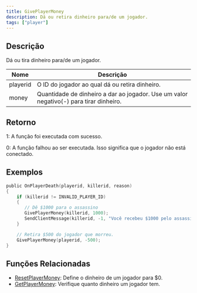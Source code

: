 ```yaml
---
title: GivePlayerMoney
description: Dá ou retira dinheiro para/de um jogador.
tags: ["player"]
---
```


## Descrição

Dá ou tira dinheiro para/de um jogador.

| Nome     | Descrição                                                                              |
| -------- | -------------------------------------------------------------------------------------- |
| playerid | O ID do jogador ao qual dá ou retira dinheiro.                                         |
| money    | Quantidade de dinheiro a dar ao jogador. Use um valor negativo(-) para tirar dinheiro. |

## Retorno

1: A função foi executada com sucesso.

0: A função falhou ao ser executada. Isso significa que o jogador não está conectado.

## Exemplos

```c
public OnPlayerDeath(playerid, killerid, reason)
{
    if (killerid != INVALID_PLAYER_ID)
    {
       // Dê $1000 para o assassino
       GivePlayerMoney(killerid, 1000);
       SendClientMessage(killerid, -1, "Você recebeu $1000 pelo assassinato.");
    }

    // Retira $500 do jogador que morreu.
    GivePlayerMoney(playerid, -500);
}
```

## Funções Relacionadas

- [ResetPlayerMoney](ResetPlayerMoney.md): Define o dinheiro de um jogador para \$0.
- [GetPlayerMoney](GetPlayerMoney.md): Verifique quanto dinheiro um jogador tem.
